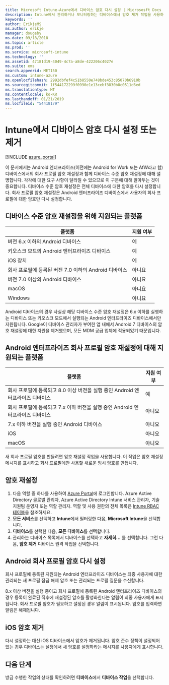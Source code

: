 ```yaml
---
title: Microsoft Intune-Azure에서 디바이스 암호 다시 설정 | Micrososft Docs
description: Intune에서 관리하거나 모니터링하는 디바이스에서 암호 제거 작업을 사용하여 암호를 제거하거나 다시 설정합니다.
keywords: ''
author: ErikjeMS
ms.author: erikje
manager: dougeby
ms.date: 09/18/2018
ms.topic: article
ms.prod: ''
ms.service: microsoft-intune
ms.technology: ''
ms.assetid: 47181d19-4049-4c7a-a8de-422206c4027e
ms.suite: ems
search.appverid: MET150
ms.custom: intune-azure
ms.openlocfilehash: 2992dbfef4c51b8550e748bde453c85070b6910b
ms.sourcegitcommit: 1f544172299f0990e1e13cebf3830b8c0511d6ed
ms.translationtype: HT
ms.contentlocale: ko-KR
ms.lasthandoff: 01/21/2019
ms.locfileid: "54418179"
---
```

# <a name="reset-or-remove-a-device-passcode-in-intune"></a>Intune에서 디바이스 암호 다시 설정 또는 제거

[!INCLUDE [azure_portal](./includes/azure_portal.md)]

이 문서에서는 Android 엔터프라이즈(이전에는 Android for Work 또는 AfW라고 함) 디바이스에서의 회사 프로필 암호 재설정과 함께 디바이스 수준 암호 재설정에 대해 설명합니다. 각각에 대한 요구 사항이 달라질 수 있으므로 이 구분에 대해 알아두는 것이 중요합니다. 디바이스 수준 암호 재설정은 전체 디바이스에 대한 암호를 다시 설정합니다. 회사 프로필 암호 재설정은 Android 엔터프라이즈 디바이스에서 사용자의 회사 프로필에 대한 암호만 다시 설정합니다.

## <a name="supported-platforms-for-device-level-passcode-reset"></a>디바이스 수준 암호 재설정을 위해 지원되는 플랫폼

| 플랫폼 | 지원 여부 |
| ---- | ---- |
| 버전 6.x 이하의 Android 디바이스 | 예 |
| 키오스크 모드의 Android 엔터프라이즈 디바이스 | 예 |
| iOS 장치 | 예 |
| 회사 프로필에 등록된 버전 7.0 이하의 Android 디바이스 | 아니요 |
| 버전 7.0 이상의 Android 디바이스 | 아니요 |
| macOS | 아니요 |
| Windows | 아니요 |

Android 디바이스의 경우 사실상 해당 디바이스 수준 암호 재설정은 6.x 이하를 실행하는 디바이스 또는 키오스크 모드에서 실행되는 Android 엔터프라이즈 디바이스에서만 지원됩니다. Google이 디바이스 관리자가 부여한 앱 내에서 Android 7 디바이스의 암호 재설정에 대한 지원을 제거했으며, 모든 MDM 공급 업체에 적용되었기 때문입니다.

## <a name="supported-platforms-for-android-enterprise-work-profile-passcode-reset"></a>Android 엔터프라이즈 회사 프로필 암호 재설정에 대해 지원되는 플랫폼

| 플랫폼 | 지원 여부 |
| ---- | ---- |
| 회사 프로필에 등록되고 8.0 이상 버전을 실행 중인 Android 엔터프라이즈 디바이스 | 예 |
| 회사 프로필에 등록되고 7.x 이하 버전을 실행 중인 Android 엔터프라이즈 디바이스 | 아니요 |
| 7.x 이하 버전을 실행 중인 Android 디바이스 | 아니요 |
| iOS | 아니요 |
| macOS | 아니요 |

새 회사 프로필 암호를 만들려면 암호 재설정 작업을 사용합니다. 이 작업은 암호 재설정 메시지를 표시하고 회사 프로필에만 사용할 새로운 임시 암호를 만듭니다. 

## <a name="reset-a-passcode"></a>암호 재설정


1. 다음 역할 중 하나를 사용하여 [Azure Portal](https://portal.azure.com)에 로그인합니다. Azure Active Directory 글로벌 관리자, Azure Active Directory Intune 서비스 관리자, 기술 지원팀 운영자 또는 역할 관리자. 역할 및 사용 권한의 전체 목록은 [Intune RBAC 테이블](https://gallery.technet.microsoft.com/Intune-RBAC-table-2e3c9a1a)을 참조하세요.
2. **모든 서비스**를 선택하고 **Intune**에서 필터링한 다음, **Microsoft Intune**을 선택합니다.
3. **디바이스**를 선택한 다음, **모든 디바이스**를 선택합니다.
4. 관리하는 디바이스 목록에서 디바이스를 선택하고 **자세히...** 를 선택합니다. 그런 다음, **암호 제거** 디바이스 원격 작업을 선택합니다.

## <a name="reset-android-work-profile-passcodes"></a>Android 회사 프로필 암호 다시 설정

회사 프로필에 등록된 지원되는 Android 엔터프라이즈 디바이스는 최종 사용자에 대한 관리되는 새 프로필 잠금 해제 암호 또는 관리되는 프로필 질문을 수신합니다.

8.x 이상 버전을 실행 중이고 회사 프로필에 등록된 Android 엔터프라이즈 디바이스의 경우 등록이 완료된 직후에 재설정된 암호를 활성화한다는 알림이 최종 사용자에게 표시됩니다. 회사 프로필 암호가 필요하고 설정된 경우 알림이 표시됩니다. 암호를 입력하면 알림은 해제됩니다.


## <a name="remove-ios-passcodes"></a>iOS 암호 제거

다시 설정하는 대신 iOS 디바이스에서 암호가 제거됩니다. 암호 준수 정책이 설정되어 있는 경우 디바이스는 설정에서 새 암호를 설정하라는 메시지를 사용자에게 표시합니다.

## <a name="next-steps"></a>다음 단계

방금 수행한 작업의 상태를 확인하려면 **디바이스**에서 **디바이스 작업**을 선택합니다.
